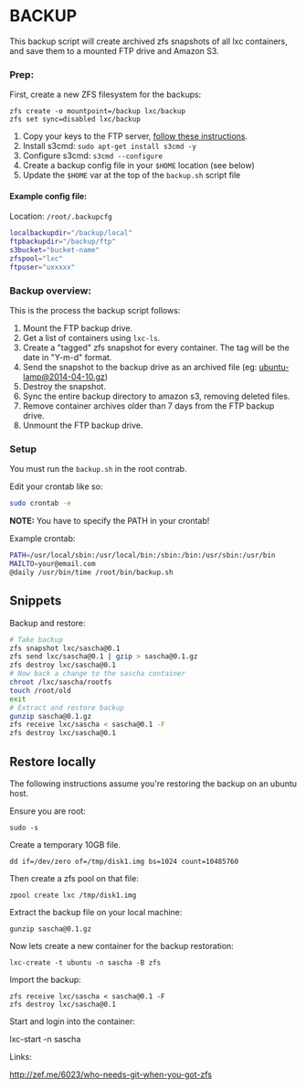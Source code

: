 # BACKUP

This backup script will create archived zfs snapshots of all lxc containers, and save them to a mounted FTP drive and Amazon S3.

### Prep:

First, create a new ZFS filesystem for the backups:

```
zfs create -o mountpoint=/backup lxc/backup
zfs set sync=disabled lxc/backup
```

1. Copy your keys to the FTP server, [follow these instructions](http://wiki.hetzner.de/index.php/Backup/en#FTP.2FSFTP.2FSCP).
2. Install s3cmd: `sudo apt-get install s3cmd -y`
2. Configure s3cmd: `s3cmd --configure`
3. Create a backup config file in your `$HOME` location (see below)
3. Update the `$HOME` var at the top of the `backup.sh` script file

#### Example config file:

Location: `/root/.backupcfg`

```bash
localbackupdir="/backup/local"
ftpbackupdir="/backup/ftp"
s3bucket="bucket-name"
zfspool="lxc"
ftpuser="uxxxxx"
```

### Backup overview:

This is the process the backup script follows:

1. Mount the FTP backup drive.
1. Get a list of containers using `lxc-ls`.
2. Create a "tagged" zfs snapshot for every container. The tag will be the date in "Y-m-d" format.
3. Send the snapshot to the backup drive as an archived file (eg: ubuntu-lamp@2014-04-10.gz)
4. Destroy the snapshot.
5. Sync the entire backup directory to amazon s3, removing deleted files.
6. Remove container archives older than 7 days from the FTP backup drive.
7. Unmount the FTP backup drive.

### Setup

You must run the `backup.sh` in the root contrab. 

Edit your crontab like so:

```bash
sudo crontab -e
```

**NOTE:** You have to specify the PATH in your crontab!

Example crontab:

```bash
PATH=/usr/local/sbin:/usr/local/bin:/sbin:/bin:/usr/sbin:/usr/bin
MAILTO=your@email.com
@daily /usr/bin/time /root/bin/backup.sh
```

## Snippets

Backup and restore:

```bash
# Take backup
zfs snapshot lxc/sascha@0.1
zfs send lxc/sascha@0.1 | gzip > sascha@0.1.gz
zfs destroy lxc/sascha@0.1
# Now back a change to the sascha container
chroot /lxc/sascha/rootfs
touch /root/old
exit
# Extract and restore backup
gunzip sascha@0.1.gz
zfs receive lxc/sascha < sascha@0.1 -F
zfs destroy lxc/sascha@0.1
```

## Restore locally

The following instructions assume you're restoring the backup on an ubuntu host.

Ensure you are root:

```
sudo -s
```

Create a temporary 10GB file.

```
dd if=/dev/zero of=/tmp/disk1.img bs=1024 count=10485760
```

Then create a zfs pool on that file:

```
zpool create lxc /tmp/disk1.img
```

Extract the backup file on your local machine:

```
gunzip sascha@0.1.gz
```

Now lets create a new container for the backup restoration:

```
lxc-create -t ubuntu -n sascha -B zfs
```

Import the backup:

```
zfs receive lxc/sascha < sascha@0.1 -F
zfs destroy lxc/sascha@0.1
```

Start and login into the container:

lxc-start -n sascha 

Links:

http://zef.me/6023/who-needs-git-when-you-got-zfs
